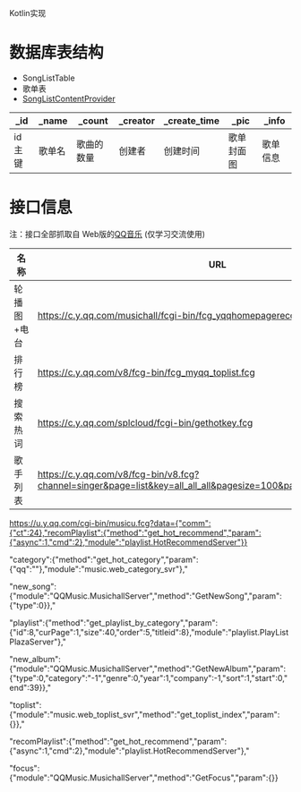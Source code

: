 Kotlin实现

# 数据库表结构
- SongListTable
- 歌单表
- [SongListContentProvider](https://github.com/neugaojin/SEMusic/blob/master/app/src/main/java/com/se/music/provider/SongListContentProvider.kt)

| _id    | _name  | _count     | _creator | _create_time | _pic       | _info    |
| ------ | ------ | ---------- | -------- | ------------ | ---------- | -------- |
| id主键 | 歌单名 | 歌曲的数量 | 创建者   | 创建时间     | 歌单封面图 | 歌单信息 |

# 接口信息

注：接口全部抓取自 Web版的[QQ音乐](https://y.qq.com/)  (仅学习交流使用)

| 名称     | URL                                      | Query |
| ------ | ---------------------------------------- | ----- |
| 轮播图+电台 | https://c.y.qq.com/musichall/fcgi-bin/fcg_yqqhomepagerecommend.fcg |       |
| 排行榜    | https://c.y.qq.com/v8/fcg-bin/fcg_myqq_toplist.fcg |       |
| 搜索热词   | https://c.y.qq.com/splcloud/fcgi-bin/gethotkey.fcg |       |
| 歌手列表   | https://c.y.qq.com/v8/fcg-bin/v8.fcg?channel=singer&page=list&key=all_all_all&pagesize=100&pagenum=1&format=jsonp |       |

https://u.y.qq.com/cgi-bin/musicu.fcg?data={"comm":{"ct":24},"recomPlaylist":{"method":"get_hot_recommend","param":{"async":1,"cmd":2},"module":"playlist.HotRecommendServer"}}

"category":{"method":"get_hot_category","param":{"qq":""},"module":"music.web_category_svr"},"

"new_song":{"module":"QQMusic.MusichallServer","method":"GetNewSong","param":{"type":0}},"

"playlist":{"method":"get_playlist_by_category","param":{"id":8,"curPage":1,"size":40,"order":5,"titleid":8},"module":"playlist.PlayListPlazaServer"},"

"new_album":{"module":"QQMusic.MusichallServer","method":"GetNewAlbum","param":{"type":0,"category":"-1","genre":0,"year":1,"company":-1,"sort":1,"start":0,"end":39}},"

"toplist":{"module":"music.web_toplist_svr","method":"get_toplist_index","param":{}},"

"recomPlaylist":{"method":"get_hot_recommend","param":{"async":1,"cmd":2},"module":"playlist.HotRecommendServer"},"

"focus":{"module":"QQMusic.MusichallServer","method":"GetFocus","param":{}}